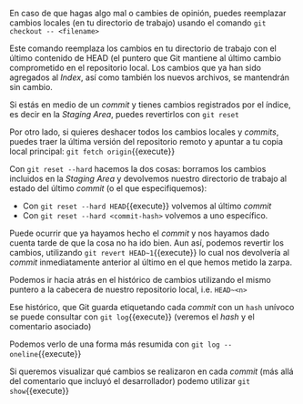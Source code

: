 En caso de que hagas algo mal o cambies de opinión, puedes reemplazar cambios locales (en tu directorio de trabajo) usando el comando ``git checkout -- <filename>``

Este comando reemplaza los cambios en tu directorio de trabajo con el último contenido de HEAD (el puntero que Git mantiene al último cambio comprometido en el repositorio local. Los cambios que ya han sido agregados al _Index_, así como también los nuevos archivos, se mantendrán sin cambio.

Si estás en medio de un _commit_ y tienes cambios registrados por el índice, es decir en la _Staging Area_, puedes revertirlos con ``git reset``

Por otro lado, si quieres deshacer todos los cambios locales y _commits_, puedes traer la última versión del repositorio remoto y apuntar a tu copia local principal: `git fetch origin`{{execute}}

Con ``git reset --hard`` hacemos la dos cosas: borramos los cambios incluidos en la _Staging Area_ y devolvemos nuestro directorio de trabajo al estado del último _commit_ (o el que especifiquemos):

* Con `git reset --hard HEAD`{{execute}} volvemos al último _commit_
* Con ``git reset --hard <commit-hash>`` volvemos a uno específico.

Puede ocurrir que ya hayamos hecho el _commit_ y nos hayamos dado cuenta tarde de que la cosa no ha ido bien. Aun así, podemos revertir los cambios, utilizando ``git revert HEAD~1``{{execute}} lo cual nos devolvería al _commit_ inmediatamente anterior al último en el que hemos metido la zarpa.

Podemos ir hacia atrás en el histórico de cambios utilizando el mismo puntero a la cabecera de nuestro repositorio local, i.e. ``HEAD~<n>``

Ese histórico, que Git guarda etiquetando cada _commit_ con un ``hash`` unívoco se puede consultar con ``git log``{{execute}} (veremos el _hash_ y el comentario asociado)

Podemos verlo de una forma más resumida con `git log --oneline`{{execute}}

Si queremos visualizar qué cambios se realizaron en cada _commit_ (más allá del comentario que incluyó el desarrollador) podemo utilizar `git show`{{execute}}